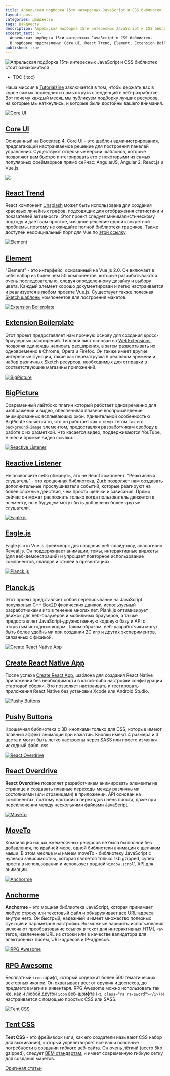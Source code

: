 ```yaml
---
title: Апрельская подборка 15ти интересных JavaScript и CSS библиотек
layout: post
categories: Дайджесты
tags: Дайджесты
description: Апрельская подборка 15ти интересных JavaScript и CSS библиотек
excerpt_text: >-
  Апрельская подборка 15ти интересных JavaScript и CSS библиотек.
  В подборке прдставлены: Core UI, React Trend, Element, Extension Boilerplate, BigPicture, Reactive Listener, Eagle.js, Planck.js, Create React Native App, Pushy Buttons, React Overdrive, MoveTo, Anchorme, RPG Awesome, Tent CSS
published: true
---
```


![Апрельская подборка 15ти интересных JavaScript и CSS библиотек стоит ознакомиться](/images/post/digest/04-2017/interesting-js-libraries-april-2017.png)
* TOC
{:toc}

Наша миссия в [Tutorialzine](http://tutorialzine.com/) заключается в том, чтобы держать вас в курсе самых последних и самых крутых тенденций в веб-разработке. Вот почему каждый месяц мы публикуем подборку лучших ресурсов, на которые мы наткнулись, и которые были достойны вашего внимания.

[![Core UI](/images/post/digest/04-2017/interesting-js-libraries-april-2017-1.jpg)](http://coreui.io/)

## [Core UI](http://coreui.io/)

Основанный на Bootstrap 4, Core UI - это шаблон администрирования, предлагающий настраиваемое решение для построения панелей управления. Существуют отдельные версии шаблонов, которые позволяют вам быстро интегрировать его с некоторыми из самых популярных фреймворков прямо сейчас: AngularJS, Angular 2, React.js и Vue.js.

[![](/images/post/digest/04-2017/interesting-js-libraries-april-2017-2.png)](https://unsplash.github.io/react-trend/)

## [React Trend](https://unsplash.github.io/react-trend/)

React компонент [Unsplash](https://unsplash.com/) может быть использована для создания красивых линейных графов, подходящих для отображения статистики и показателей активности. Этот проект следует минималистическому подходу и дает вам простое, изящное решение одной конкретной проблемы, поэтому не ожидайте полной библиотеки графиков. Также доступен неофициальный порт для Vue по [этой ссылку](https://github.com/QingWei-Li/vue-trend).

[![Element](/images/post/digest/04-2017/interesting-js-libraries-april-2017-3.jpg)](http://element.eleme.io/#/en-US)

## [Element](http://element.eleme.io/#/en-US)

"Element" - это интерфейс, основанный на Vue.js 2.0. Он включает в себя набор из более чем 50 компонентов, которые разрабатываются очень последовательно, следуя определенному дизайну и выбору цвета. Каждый элемент хорошо документирован и легко настраивается и реализуется в любом проекте Vue.js. Существует также полезная [Sketch шаблоны](http://element.eleme.io/#/en-US/resource) компонентов для построения макетов.

[![Extension Boilerplate](/images/post/digest/04-2017/interesting-js-libraries-april-2017-4.jpg)](https://www.emailthis.me/open-source/extension-boilerplate%20Boilerplate)

## [Extension Boilerplate](https://www.emailthis.me/open-source/extension-boilerplate%20Boilerplate)

Этот проект предоставляет нам прочную основу для создания кросс-браузерных расширений. Типовой лист основан на [WebExtensions](https://developer.mozilla.org/en-US/Add-ons/WebExtensions), позволяя единожды написать расширения, а затем развертывать их одновременно в Chrome, Opera и Firefox. Он также имеет другие интересные функции, такие как перезагрузка в реальном времени и набор различных Sketch ресурсов, необходимых для отправки в соответствующие магазины приложений.

[![BigPicture](/images/post/digest/04-2017/interesting-js-libraries-april-2017-5.jpg)](https://henrygd.me/bigpicture/)

## [BigPicture](https://henrygd.me/bigpicture/)

Современный лайтбокс плагин который работает одновременно для изображений и видео, обеспечивая плавное воспроизведение анимированных всплывающих окон. Удивительной особенностью BigPicute является то, что он работает как с `<img>` тегом так и с `background-image` элементом, предоставляя разработчикам свободу в работе с их разметкой. Что касается видео, поддерживаются YouTube, Vimeo и прямые видео ссылки.

[![Reactive Listener](/images/post/digest/04-2017/interesting-js-libraries-april-2017-6.jpg)](http://zurb.com/playground/reactive-animation-listener#)

## [Reactive Listener](http://zurb.com/playground/reactive-animation-listener#)

Не позволяйте себя обмануть, это не React компонент. "Реактивный слушатель" - это крошечная библиотека, [Zurb](http://zurb.com/) позволяет нам создавать дополнительные прослушиватели событий, которые реагируют на более сложные действия, чем просто щелчки и зависания. Прямо сейчас он может распознать только когда пользователь движется к элементу, но в будущем могут быть добавлены более крутые слушатели.

[![Eagle.js](/images/post/digest/04-2017/interesting-js-libraries-april-2017-7.jpg)](https://zulko.github.io/eaglejs-demo/#/)

## [Eagle.js](https://zulko.github.io/eaglejs-demo/#/)

Eagle.js это Vue.js фреймворк для создания веб-слайд-шоу, аналогично [Reveal.js](http://lab.hakim.se/reveal-js/#/). Он поддерживает анимации, темы, интерактивные виджеты (для веб-демонстраций) и упрощает повторное использование компонентов, слайдов и стилей в презентациях.

[![Planck.js](/images/post/digest/04-2017/interesting-js-libraries-april-2017-8.jpg)](http://piqnt.com/planck.js/)

## [Planck.js](http://piqnt.com/planck.js/)

Этот проект представляет собой переписывание на JavaScript популярных C++ [Box2D](http://box2d.org/) физических движок, используемый разработчиками игр в течение многих лет. Plank.js оптимизирует движок для веб-браузеров и мобильных браузеров, а также предоставляет JavaScript-дружественную кодовую базу и API с открытым исходным кодом. Таким образом, веб-разработчики могут быть более удобными при создании 2D игр и других экспериментов, связанных с физикой.

[![Create React Native App](/images/post/digest/04-2017/interesting-js-libraries-april-2017-9.png)](https://github.com/react-community/create-react-native-app)

## [Create React Native App](https://github.com/react-community/create-react-native-app)

После успеха [Create React App](https://github.com/facebookincubator/create-react-app), шаблона для создания React Native приложений без необходимости в какой-либо настройки конфигурации стартовой сборки. Это позволяет настраивать и тестировать приложения React Native без установки Xcode или Android Studio.

[![Pushy Buttons](/images/post/digest/04-2017/interesting-js-libraries-april-2017-10.jpg)](https://iraul.github.io/pushy-buttons/)

## [Pushy Buttons](https://iraul.github.io/pushy-buttons/)

Крошечная библиотека с 3D-кнопками только для CSS, которые имеют плавный эффект анимации при нажатии. Кнопки имеют 4 размера и 3 цвета и могут быть легко настроены через SASS или просто изменяя исходный файл .css.

[![React Overdrive](/images/post/digest/04-2017/interesting-js-libraries-april-2017-11.jpg)](https://github.com/berzniz/react-overdrive)

## [React Overdrive](https://github.com/berzniz/react-overdrive)

**React Overdrive** позволяет разработчикам анимировать элементы на странице и создавать плавные переходы между различными состояниями (или страницами) в приложении. API основан на компонентах, поэтому настройка переходов очень проста, даже при переключении между несколькими файлами JavaScript.

[![MoveTo](/images/post/digest/04-2017/interesting-js-libraries-april-2017-12.jpg)](https://hsnaydd.github.io/moveTo/demo/)

## [MoveTo](https://hsnaydd.github.io/moveTo/demo/)

Компиляция наших ежемесячных ресурсов не была бы полной без добавления, по крайней мере, одной библиотеки анимации с щелчком мыши. В этом месяце мы имеем moveTo - библиотеку JavaScript с нулевой зависимостью, которая является только 1kb gzipped, супер проста в использовании и использует родной `window.scroll` API для анимации.

[![Anchorme](/images/post/digest/04-2017/interesting-js-libraries-april-2017-13.jpg)](http://alexcorvi.github.io/anchorme.js/)

## [Anchorme](http://alexcorvi.github.io/anchorme.js/)

**Anchorme** - это мощная библиотека JavaScript, которая принимает любую строку или текстовый файл и обнаруживает все URL-адреса внутри него. Он быстрый, надежный и имеет множество полезных функций и параметров настройки. Возможные варианты использования включают преобразование ссылок в текст для интерактивных HTML `<a>` тегов, извлечение URL из строки или в качестве валидатора для электронных писем, URL-адресов и IP-адресов.

[![RPG Awesome](/images/post/digest/04-2017/interesting-js-libraries-april-2017-14.jpg)](http://nagoshiashumari.github.io/Rpg-Awesome/)

## [RPG Awesome](http://nagoshiashumari.github.io/Rpg-Awesome/)

Бесплатный `icon` шрифт, который содержит более 500 тематических векторных иконок. Он охватывает все: от оружия и доспехов, до предметов магии и инвентаря. RPG Awesome можно использовать так же, как и любой другой `icon` веб-шрифта (`<i class="ra ra-sword"></i>`) и настраивается с помощью простых CSS или SASS.

[![Tent CSS](/images/post/digest/04-2017/interesting-js-libraries-april-2017-15.jpg)](https://css.sitetent.com/)

## [Tent CSS](https://css.sitetent.com/)

**Tent CSS** - это фреймворк (или, как его создатели называют CSS набор для выживания), который удовлетворяет все ваши основные потребности в создании гибкого веб-сайта. Он очень лёгкий (всего 5kb gzipped), следует [BEM стандартам](https://en.bem.info/), и имеет современную гибкую сетку для создания макетов.

[Оригинал статьи](http://tutorialzine.com/2017/04/15-interesting-javascript-and-css-libraries-for-april-2017/)

